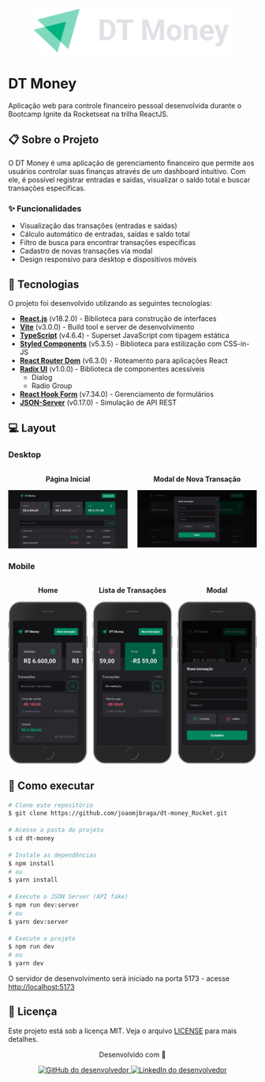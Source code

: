 <div align="center">
  <img src='./src/assets/logo.svg' width='400px' alt="DT Money Logo" />
</div>

# DT Money

Aplicação web para controle financeiro pessoal desenvolvida durante o Bootcamp Ignite da Rocketseat na trilha ReactJS.

## 📋 Sobre o Projeto

O DT Money é uma aplicação de gerenciamento financeiro que permite aos usuários controlar suas finanças através de um dashboard intuitivo. Com ele, é possível registrar entradas e saídas, visualizar o saldo total e buscar transações específicas.

### ✨ Funcionalidades

- Visualização das transações (entradas e saídas)
- Cálculo automático de entradas, saídas e saldo total
- Filtro de busca para encontrar transações específicas
- Cadastro de novas transações via modal
- Design responsivo para desktop e dispositivos móveis

## 🚀 Tecnologias

O projeto foi desenvolvido utilizando as seguintes tecnologias:

- **[React.js](https://reactjs.org/)** (v18.2.0) - Biblioteca para construção de interfaces
- **[Vite](https://vitejs.dev/)** (v3.0.0) - Build tool e server de desenvolvimento
- **[TypeScript](https://www.typescriptlang.org/)** (v4.6.4) - Superset JavaScript com tipagem estática
- **[Styled Components](https://styled-components.com/)** (v5.3.5) - Biblioteca para estilização com CSS-in-JS
- **[React Router Dom](https://reactrouter.com/)** (v6.3.0) - Roteamento para aplicações React
- **[Radix UI](https://www.radix-ui.com/)** (v1.0.0) - Biblioteca de componentes acessíveis
  - Dialog
  - Radio Group
- **[React Hook Form](https://react-hook-form.com/)** (v7.34.0) - Gerenciamento de formulários
- **[JSON-Server](https://github.com/typicode/json-server)** (v0.17.0) - Simulação de API REST

## 💻 Layout

### Desktop

<div align="center">
  <div style="display: flex; gap: 20px;">
    <div>
      <p align="center"><strong>Página Inicial</strong></p>
      <img src=".github/layout/desktop-1.png" alt="Tela inicial desktop" width="400px"/>
    </div>
    <div>
      <p align="center"><strong>Modal de Nova Transação</strong></p>
      <img src=".github/layout/desktop-2.png" alt="Modal desktop" width="400px"/>
    </div>
  </div>
</div>

### Mobile

<div align="center">
  <div style="display: flex; gap: 10px;">
    <div>
      <p align="center"><strong>Home</strong></p>
      <img src=".github/layout/mobile-1.png" alt="Tela inicial mobile" width="200px"/>
    </div>
    <div>
      <p align="center"><strong>Lista de Transações</strong></p>
      <img src=".github/layout/mobile-1-2.png" alt="Lista mobile" width="200px"/>
    </div>
    <div>
      <p align="center"><strong>Modal</strong></p>
      <img src=".github/layout/mobile-2.png" alt="Modal mobile" width="200px"/>
    </div>
  </div>
</div>

## 🚦 Como executar

```bash
# Clone este repositório
$ git clone https://github.com/joaomjbraga/dt-money_Rocket.git

# Acesse a pasta do projeto
$ cd dt-money

# Instale as dependências
$ npm install
# ou
$ yarn install

# Execute o JSON Server (API fake)
$ npm run dev:server
# ou
$ yarn dev:server

# Execute o projeto
$ npm run dev
# ou
$ yarn dev
```

O servidor de desenvolvimento será iniciado na porta 5173 - acesse [http://localhost:5173](http://localhost:5173)

## 📝 Licença

Este projeto está sob a licença MIT. Veja o arquivo [LICENSE](LICENSE) para mais detalhes.

<div align="center">
  <p>Desenvolvido com 💜</p>
  <p>
    <a href="https://github.com/seu-usuario">
      <img src="https://img.shields.io/badge/GitHub-%23121011.svg?style=for-the-badge&logo=github&logoColor=white" alt="GitHub do desenvolvedor"/>
    </a>
    <a href="https://www.linkedin.com/in/seu-usuario/">
      <img src="https://img.shields.io/badge/LinkedIn-%230077B5.svg?style=for-the-badge&logo=linkedin&logoColor=white" alt="LinkedIn do desenvolvedor"/>
    </a>
  </p>
</div>